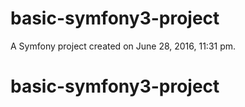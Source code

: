 basic-symfony3-project
==========================

A Symfony project created on June 28, 2016, 11:31 pm.
# basic-symfony3-project
